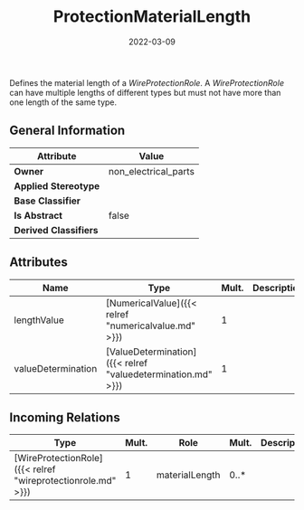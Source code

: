 ﻿---
title: ProtectionMaterialLength
toc: false
type: specs
date: "2022-03-09"
draft: false
specification: VEC
version: 2.0.0
documentType: "Recommendation"
elementType: Class
classes:
  - ProtectionMaterialLength
menu_name: vec-2.0.0
---
<p> Defines the material length of a <i>WireProtectionRole</i>. A <i>WireProtectionRole</i> can have multiple lengths of different types but must not have more than one length of the same type.      </p>

## General Information

| Attribute               | Value |
|-------------------------|-------|
| **Owner**               | non_electrical_parts |
| **Applied Stereotype**  |   |
| **Base Classifier**     |   |
| **Is Abstract**         | false |
| **Derived Classifiers** |   |

## Attributes
|  Name  |  Type  |  Mult.  |  Description  |  Owning Classifier  |
|--------|--------|---------|---------------|--------------|
|lengthValue | [NumericalValue]({{< relref "numericalvalue.md" >}}) | 1 |  | [ProtectionMaterialLength]({{< relref "protectionmateriallength.md" >}}) |
|valueDetermination | [ValueDetermination]({{< relref "valuedetermination.md" >}}) | 1 |  | [ProtectionMaterialLength]({{< relref "protectionmateriallength.md" >}}) |

##  Incoming Relations
|    Type  |   Mult.  |   Role    |   Mult.   |   Description  |
|----------|----------|-----------|-----------|----------------|
| [WireProtectionRole]({{< relref "wireprotectionrole.md" >}}) | 1 | materialLength | 0..* |  |
